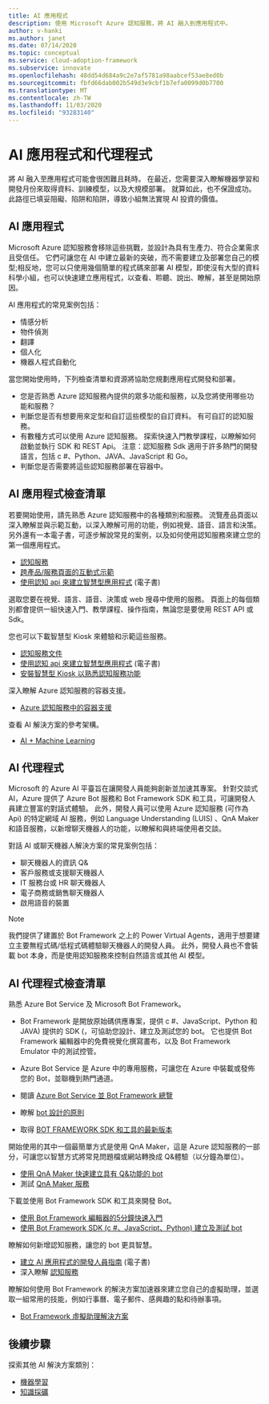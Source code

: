 ```yaml
---
title: AI 應用程式
description: 使用 Microsoft Azure 認知服務，將 AI 融入到應用程式中。
author: v-hanki
ms.author: janet
ms.date: 07/14/2020
ms.topic: conceptual
ms.service: cloud-adoption-framework
ms.subservice: innovate
ms.openlocfilehash: 48dd54d684a9c2e7af5781a98aabcef53ae8ed0b
ms.sourcegitcommit: fbfd66dab002b549d3e9cbf1b7efa0099d0b7700
ms.translationtype: MT
ms.contentlocale: zh-TW
ms.lasthandoff: 11/03/2020
ms.locfileid: "93283140"
---
```

# <a name="ai-applications-and-agents"></a>AI 應用程式和代理程式

將 AI 融入至應用程式可能會很困難且耗時。 在最近，您需要深入瞭解機器學習和開發月份來取得資料、訓練模型，以及大規模部署。 就算如此，也不保證成功。 此路徑已填妥阻礙、陷阱和陷阱，導致小組無法實現 AI 投資的價值。

## <a name="ai-applications"></a>AI 應用程式

Microsoft Azure 認知服務會移除這些挑戰，並設計為具有生產力、符合企業需求且受信任。 它們可讓您在 AI 中建立最新的突破，而不需要建立及部署您自己的模型;相反地，您可以只使用幾個簡單的程式碼來部署 AI 模型，即使沒有大型的資料科學小組，也可以快速建立應用程式，以查看、聆聽、說出、瞭解，甚至是開始原因。

AI 應用程式的常見案例包括：

- 情感分析
- 物件偵測
- 翻譯
- 個人化
- 機器人程式自動化

當您開始使用時，下列檢查清單和資源將協助您規劃應用程式開發和部署。

- 您是否熟悉 Azure 認知服務內提供的眾多功能和服務，以及您將使用哪些功能和服務？
- 判斷您是否有想要用來定型和自訂這些模型的自訂資料。 有可自訂的認知服務。
- 有數種方式可以使用 Azure 認知服務。 探索快速入門教學課程，以瞭解如何啟動並執行 SDK 和 REST Api。 注意：認知服務 Sdk 適用于許多熱門的開發語言，包括 c #、Python、JAVA、JavaScript 和 Go。
- 判斷您是否需要將這些認知服務部署在容器中。

## <a name="ai-applications-checklist"></a>AI 應用程式檢查清單

若要開始使用，請先熟悉 Azure 認知服務中的各種類別和服務。 流覽產品頁面以深入瞭解並與示範互動，以深入瞭解可用的功能，例如視覺、語音、語言和決策。 另外還有一本電子書，可逐步解說常見的案例，以及如何使用認知服務來建立您的第一個應用程式。

- [認知服務](/azure/cognitive-services/welcome)
- [跨產品/服務頁面的互動式示範](https://azure.microsoft.com/services/cognitive-services/)
- [使用認知 api 來建立智慧型應用程式](https://azure.microsoft.com/resources/building-intelligent-apps-with-cognitive-apis/) (電子書) 

選取您要在視覺、語言、語音、決策或 web 搜尋中使用的服務。 頁面上的每個類別都會提供一組快速入門、教學課程、操作指南，無論您是要使用 REST API 或 Sdk。

<!-- docutune:casing "Intelligent Kiosk" -->

您也可以下載智慧型 Kiosk 來體驗和示範這些服務。

- [認知服務文件](/azure/cognitive-services/)
- [使用認知 api 來建立智慧型應用程式](https://azure.microsoft.com/resources/building-intelligent-apps-with-cognitive-apis/) (電子書) 
- [安裝智慧型 Kiosk 以熟悉認知服務功能](https://github.com/Microsoft/Cognitive-Samples-IntelligentKiosk)

深入瞭解 Azure 認知服務的容器支援。

- [Azure 認知服務中的容器支援](/azure/cognitive-services/cognitive-services-container-support?tabs=luis)

查看 AI 解決方案的參考架構。

- [AI + Machine Learning](/azure/architecture/browse/#ai--machine-learning)

## <a name="ai-agents"></a>AI 代理程式

Microsoft 的 Azure AI 平臺旨在讓開發人員能夠創新並加速其專案。 針對交談式 AI，Azure 提供了 Azure Bot 服務和 Bot Framework SDK 和工具，可讓開發人員建立豐富的對話式體驗。 此外，開發人員可以使用 Azure 認知服務 (可作為 Api) 的特定網域 AI 服務，例如 Language Understanding (LUIS) 、QnA Maker 和語音服務，以新增聊天機器人的功能，以瞭解和與終端使用者交談。

對話 AI 或聊天機器人解決方案的常見案例包括：

- 聊天機器人的資訊 Q&
- 客戶服務或支援聊天機器人
- IT 服務台或 HR 聊天機器人
- 電子商務或銷售聊天機器人
- 啟用語音的裝置

> [!NOTE]
> 我們提供了建置於 Bot Framework 之上的 Power Virtual Agents，適用于想要建立主要無程式碼/低程式碼體驗聊天機器人的開發人員。 此外，開發人員也不會裝載 bot 本身，而是使用認知服務來控制自然語言或其他 AI 模型。

## <a name="ai-agents-checklist"></a>AI 代理程式檢查清單

熟悉 Azure Bot Service 及 Microsoft Bot Framework。

- Bot Framework 是開放原始碼供應專案，提供 c #、JavaScript、Python 和 JAVA) 提供的 SDK (，可協助您設計、建立及測試您的 bot。 它也提供 Bot Framework 編輯器中的免費視覺化撰寫畫布，以及 Bot Framework Emulator 中的測試控管。
- Azure Bot Service 是 Azure 中的專用服務，可讓您在 Azure 中裝載或發佈您的 Bot，並聯機到熱門通道。

- 閱讀 [Azure Bot Service 並 Bot Framework 總覽](/azure/bot-service/bot-service-overview-introduction?view=azure-bot-service-4.0)
- 瞭解 [bot 設計的原則](/azure/bot-service/bot-service-design-principles?view=azure-bot-service-4.0)
- 取得 [BOT FRAMEWORK SDK 和工具的最新版本](/azure/bot-service/what-is-new?view=azure-bot-service-4.0)

開始使用的其中一個最簡單方式是使用 QnA Maker，這是 Azure 認知服務的一部分，可讓您以智慧方式將常見問題檔或網站轉換成 Q&體驗（以分鐘為單位）。

- [使用 QnA Maker 快速建立具有 Q&功能的 bot](/azure/bot-service/bot-builder-tutorial-add-qna?tabs=csharp&view=azure-bot-service-4.0)
- 測試 [QnA Maker 服務](https://www.qnamaker.ai/)

下載並使用 Bot Framework SDK 和工具來開發 Bot。

- [使用 Bot Framework 編輯器的5分鐘快速入門](/composer/)
- [使用 Bot Framework SDK (c #、JavaScript、Python) 建立及測試 bot ](/azure/bot-service/dotnet/bot-builder-dotnet-sdk-quickstart?view=azure-bot-service-4.0)

瞭解如何新增認知服務，讓您的 bot 更具智慧。

- [建立 AI 應用程式的開發人員指南](https://www.oreilly.com/library/view/a-developers-guide/9781492080619/) (電子書) 
- 深入瞭解 [認知服務](/azure/cognitive-services/)

瞭解如何使用 Bot Framework 的解決方案加速器來建立您自己的虛擬助理，並選取一組常用的技能，例如行事曆、電子郵件、感興趣的點和待辦事項。

- [Bot Framework 虛擬助理解決方案](https://microsoft.github.io/botframework-solutions/index)

## <a name="next-steps"></a>後續步驟

探索其他 AI 解決方案類別：

- [機器學習](./machine-learning.md)
- [知識採礦](./knowledge-mining.md)
